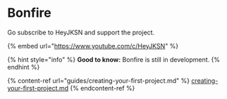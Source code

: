 # Bonfire

Go subscribe to HeyJKSN and support the project.

{% embed url="https://www.youtube.com/c/HeyJKSN" %}

{% hint style="info" %}
**Good to know:** Bonfire is still in development.
{% endhint %}



{% content-ref url="guides/creating-your-first-project.md" %}
[creating-your-first-project.md](guides/creating-your-first-project.md)
{% endcontent-ref %}
